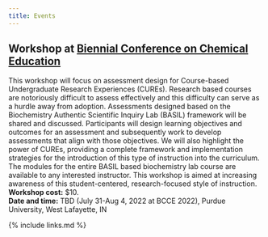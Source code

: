 ```yaml
---
title: Events
---
```

## Workshop at [Biennial Conference on Chemical Education](https://www.bcce2022.org/)

This workshop will focus on assessment design for Course-based Undergraduate Research Experiences (CUREs). Research based courses are notoriously difficult to assess effectively and this difficulty can serve as a hurdle away from adoption. Assessments designed based on the Biochemistry Authentic Scientific Inquiry Lab (BASIL) framework will be shared and discussed. Participants will design learning objectives and outcomes for an assessment and subsequently work to develop assessments that align with those objectives. We will also highlight the power of CUREs, providing a complete framework and implementation strategies for the introduction of this type of instruction into the curriculum. The modules for the entire BASIL based biochemistry lab course are available to any interested instructor. This workshop is aimed at increasing awareness of this student-centered, research-focused style of instruction. <br>
**Workshop cost:** $10. <br>
**Date and time:** TBD (July 31-Aug 4, 2022 at BCCE 2022), Purdue University,  West Lafayette, IN

{% include links.md %}
